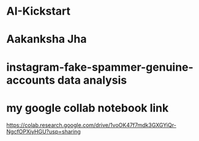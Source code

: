 # AI-Kickstart
# Aakanksha Jha
# instagram-fake-spammer-genuine-accounts data analysis
# my google collab notebook link
https://colab.research.google.com/drive/1voOK47f7mdk3GXGYiQr-NgcfOPXjyHGU?usp=sharing

